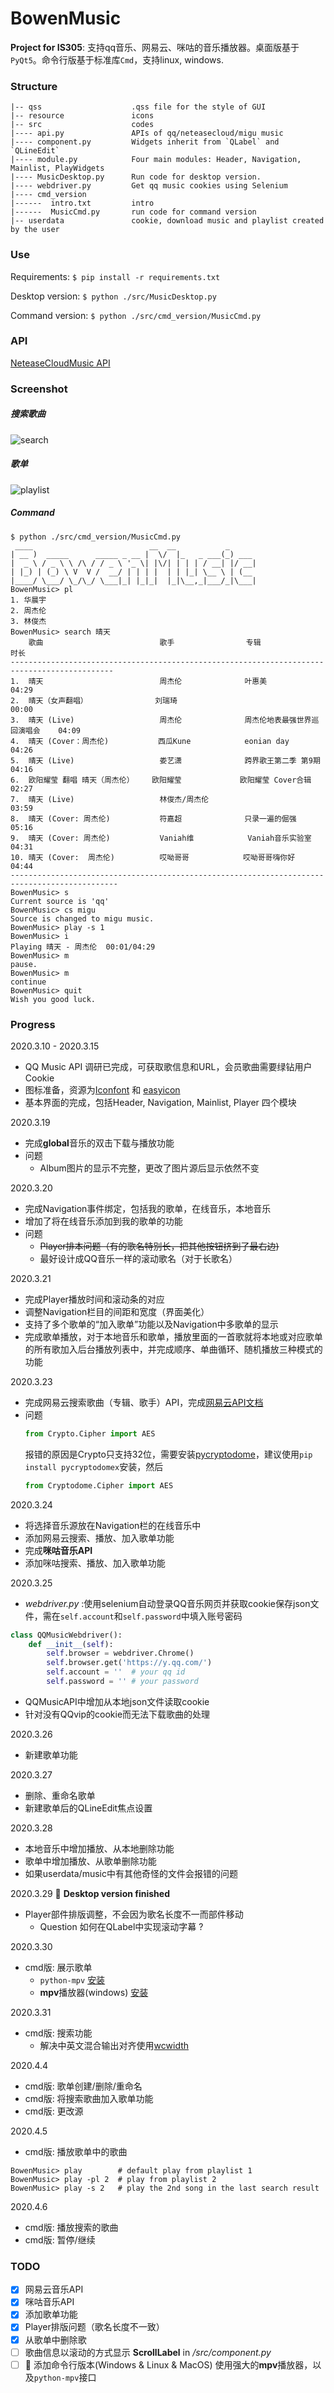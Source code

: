 # BowenMusic
**Project for IS305**: 支持qq音乐、网易云、咪咕的音乐播放器。桌面版基于`PyQt5`。命令行版基于标准库`Cmd`，支持linux, windows.

### Structure
```
|-- qss                    .qss file for the style of GUI
|-- resource               icons
|-- src                    codes
|---- api.py               APIs of qq/neteasecloud/migu music
|---- component.py         Widgets inherit from `QLabel` and `QLineEdit`
|---- module.py            Four main modules: Header, Navigation, Mainlist, PlayWidgets
|---- MusicDesktop.py      Run code for desktop version.
|---- webdriver.py         Get qq music cookies using Selenium
|---- cmd_version
|------  intro.txt         intro
|------  MusicCmd.py       run code for command version
|-- userdata               cookie, download music and playlist created by the user
```
### Use
Requirements: `$ pip install -r requirements.txt`

Desktop version: `$ python ./src/MusicDesktop.py`

Command version: `$ python ./src/cmd_version/MusicCmd.py`

### API
[NeteaseCloudMusic API](https://github.com/Bowenduan/BowenMusic/wiki/NeteaseCloudMusic-API)

### Screenshot
##### 搜索歌曲
![search](demo/search.jpg)
##### 歌单
![playlist](demo/playlist.jpg)
##### Command
```
$ python ./src/cmd_version/MusicCmd.py
 ____                          __  __           _
| __ )  _____      _____ _ __ |  \/  |_   _ ___(_) ___
|  _ \ / _ \ \ /\ / / _ \ '_ \| |\/| | | | / __| |/ __|
| |_) | (_) \ V  V /  __/ | | | |  | | |_| \__ \ | (__
|____/ \___/ \_/\_/ \___|_| |_|_|  |_|\__,_|___/_|\___|
BowenMusic> pl
1. 华晨宇   
2. 周杰伦   
3. 林俊杰   
BowenMusic> search 晴天
    歌曲                          歌手                专辑                          时长      
---------------------------------------------------------------------------------------------
1.  晴天                          周杰伦              叶惠美                        04:29
2.  晴天（女声翻唱）               刘瑞琦                                            00:00     
3.  晴天 (Live)                   周杰伦              周杰伦地表最强世界巡回演唱会    04:09
4.  晴天 (Cover：周杰伦)           西瓜Kune            eonian day                   04:26
5.  晴天 (Live)                   娄艺潇              跨界歌王第二季 第9期           04:16
6.  欧阳耀莹 翻唱 晴天（周杰伦）    欧阳耀莹             欧阳耀莹 Cover合辑            02:27     
7.  晴天 (Live)                   林俊杰/周杰伦                                     03:59
8.  晴天 (Cover: 周杰伦)           符嘉超              只录一遍的倔强                 05:16
9.  晴天 (Cover: 周杰伦)           Vaniah维            Vaniah音乐实验室              04:31
10. 晴天 (Cover:  周杰伦)          哎呦哥哥            哎呦哥哥嗨你好                 04:44
----------------------------------------------------------------------------------------------
BowenMusic> s
Current source is 'qq'
BowenMusic> cs migu
Source is changed to migu music.
BowenMusic> play -s 1
BowenMusic> i
Playing 晴天 - 周杰伦  00:01/04:29
BowenMusic> m
pause.
BowenMusic> m
continue
BowenMusic> quit
Wish you good luck.
```
### Progress
2020.3.10 - 2020.3.15
* QQ Music API 调研已完成，可获取歌信息和URL，会员歌曲需要绿钻用户Cookie
* 图标准备，资源为[Iconfont](https://www.iconfont.cn/) 和 [easyicon](https://www.easyicon.net/)
* 基本界面的完成，包括Header, Navigation, Mainlist, Player 四个模块

2020.3.19
* 完成**global**音乐的双击下载与播放功能
* 问题
  * Album图片的显示不完整，更改了图片源后显示依然不变

2020.3.20
* 完成Navigation事件绑定，包括我的歌单，在线音乐，本地音乐
* 增加了将在线音乐添加到我的歌单的功能
* 问题
  * ~~Player排本问题（有的歌名特别长，把其他按钮挤到了最右边)~~
  * 最好设计成QQ音乐一样的滚动歌名（对于长歌名）

2020.3.21 
* 完成Player播放时间和滚动条的对应
* 调整Navigation栏目的间距和宽度（界面美化）
* 支持了多个歌单的“加入歌单”功能以及Navigation中多歌单的显示
* 完成歌单播放，对于本地音乐和歌单，播放里面的一首歌就将本地或对应歌单的所有歌加入后台播放列表中，并完成顺序、单曲循环、随机播放三种模式的功能

2020.3.23
* 完成网易云搜索歌曲（专辑、歌手）API，完成[网易云API文档](https://github.com/Bowenduan/BowenMusic/wiki/NeteaseCloudMusic-API)
* 问题
  ```python 
  from Crypto.Cipher import AES
  ```
  报错的原因是Crypto只支持32位，需要安装[pycryptodome](https://github.com/Legrandin/pycryptodome)，建议使用`pip install pycryptodomex`安装，然后
  ```python
  from Cryptodome.Cipher import AES
  ```

2020.3.24
* 将选择音乐源放在Navigation栏的在线音乐中
* 添加网易云搜索、播放、加入歌单功能
* 完成**咪咕音乐API**
* 添加咪咕搜索、播放、加入歌单功能

2020.3.25
* *webdriver.py* :使用selenium自动登录QQ音乐网页并获取cookie保存json文件，需在`self.account`和`self.password`中填入账号密码
```python 
class QQMusicWebdriver():
    def __init__(self):
        self.browser = webdriver.Chrome()
        self.browser.get('https://y.qq.com/')
        self.account = ''  # your qq id
        self.password = '' # your password
```
* QQMusicAPI中增加从本地json文件读取cookie
* 针对没有QQvip的cookie而无法下载歌曲的处理

2020.3.26
* 新建歌单功能

2020.3.27
* 删除、重命名歌单
* 新建歌单后的QLineEdit焦点设置

2020.3.28
* 本地音乐中增加播放、从本地删除功能
* 歌单中增加播放、从歌单删除功能
* 如果userdata/music中有其他奇怪的文件会报错的问题

2020.3.29 :musical_note: **Desktop version finished**
* Player部件排版调整，不会因为歌名长度不一而部件移动 
  * Question 如何在QLabel中实现滚动字幕 ?

2020.3.30
* cmd版: 展示歌单
  * `python-mpv` [安装](https://github.com/jaseg/python-mpv)
  * **mpv**播放器(windows) [安装](https://github.com/jaseg/python-mpv/issues/60#issuecomment-352719773)

2020.3.31
* cmd版: 搜索功能
  * 解决中英文混合输出对齐使用[wcwidth](https://github.com/jquast/wcwidth)

2020.4.4
* cmd版: 歌单创建/删除/重命名
* cmd版: 将搜索歌曲加入歌单功能
* cmd版: 更改源

2020.4.5
* cmd版: 播放歌单中的歌曲
```
BowenMusic> play        # default play from playlist 1
BowenMusic> play -pl 2  # play from playlist 2
BowenMusic> play -s 2   # play the 2nd song in the last search result
```

2020.4.6
* cmd版: 播放搜索的歌曲
* cmd版: 暂停/继续 

### TODO
* [x] 网易云音乐API
* [x] 咪咕音乐API
* [x] 添加歌单功能
* [x] Player排版问题（歌名长度不一致）
* [x] 从歌单中删除歌
* [ ] 歌曲信息以滚动的方式显示 **ScrollLabel** in */src/component.py*
* [ ] :triangular_flag_on_post: 添加命令行版本(Windows & Linux & MacOS) 使用强大的**mpv**播放器，以及`python-mpv`接口
